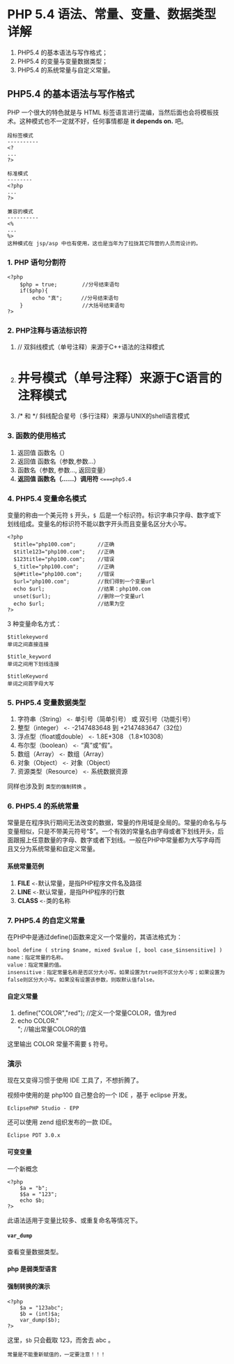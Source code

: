 # PHP 5.4 语法、常量、变量、数据类型详解

 1. PHP5.4 的基本语法与写作格式；
 2. PHP5.4 的变量与变量数据类型；
 3. PHP5.4 的系统常量与自定义常量。

## PHP5.4 的基本语法与写作格式
PHP 一个很大的特色就是与 HTML 标签语言进行混编，当然后面也会将模板技术。这种模式也不一定就不好，任何事情都是 **it depends on.** 吧。

    段标签模式
    ----------
    <?
    ...
    ?>

    标准模式
    --------
    <?php
    ...
    ?>

    兼容的模式
    ----------
    <%
    ...
    %>
    这种模式在 jsp/asp 中也有使用，这也是当年为了拉拢其它阵营的人员而设计的。

### 1. PHP 语句分割符

    <?php            
        $php = true;        //分号结束语句
        if($php){
            echo "真";      //分号结束语句
        }                   //大括号结束语句
    ?>

### 2. PHP注释与语法标识符 

 1. // 双斜线模式（单号注释）来源于C++语法的注释模式
 2. # 井号模式（单号注释）来源于C语言的注释模式
 3. /* 和 */ 斜线配合星号（多行注释）来源与UNIX的shell语言模式

### 3. 函数的使用格式

 1. 返回值  函数名（）
 2. 返回值  函数名（参数,参数…）
 3. 函数名（参数, 参数…, 返回变量）
 4. **返回值  函数名（……）调用符**      `<===php5.4`

### 4. PHP5.4 变量命名模式
变量的称由一个美元符 `$` 开头，`$ `后是一个标识符。标识字串只字母、数字或下划线组成。变量名的标识符不能以数字开头而且变量名区分大小写。

    <?php            
      $title="php100.com";       //正确
      $title123="php100.com";    //正确
      $123title="php100.com";    //错误
      $_title="php100.com";      //正确
      $@#title="php100.com";     //错误
      $url="php100.com";         //我们得到一个变量url
      echo $url;                 //结果：php100.com
      unset($url);               //删除一个变量url
      echo $url;                 //结果为空
    ?>

3 种变量命名方式：

    $titlekeyword
    单词之间直接连接

    $title_keyword  
    单词之间用下划线连接

    $titleKeyword   
    单词之间首字母大写 

### 5. PHP5.4 变量数据类型

 1. 字符串（String）        `<-` 单引号（简单引号） 或 双引号（功能引号）
 2. 整型（integer）         `<-` -2147483648 到 +2147483647（32位）
 3. 浮点型（float或double） `<-` 1.8E+308    （1.8×10308）
 4. 布尔型（boolean）       `<-` “真”或“假”。
 5. 数组（Array）           `<-` 数组（Array）
 6. 对象（Object）          `<-` 对象（Object）
 7. 资源类型（Resource）    `<-` 系统数据资源

同样也涉及到 `类型的强制转换` 。

### 6. PHP5.4 的系统常量
常量是在程序执行期间无法改变的数据，常量的作用域是全局的。常量的命名与与变量相似，只是不带美元符号“$”。一个有效的常量名由字母或者下划线开头，后面跟报上任意数量的字母、数字或者下划线。一般在PHP中常量都为大写字母而且又分为系统常量和自定义常量。

#### 系统常量范例

 1. __FILE__          `<-`默认常量，是指PHP程序文件名及路径
 2. __LINE__          `<-`默认常量，是指PHP程序的行数
 3. __CLASS__         `<-`类的名称

### 7. PHP5.4 的自定义常量
在PHP中是通过define()函数来定义一个常量的，其语法格式为：

    bool define ( string $name, mixed $value [, bool case_$insensitive] )
    name：指定常量的名称。
    value：指定常量的值。
    insensitive：指定常量名称是否区分大小写。如果设置为true则不区分大小写；如果设置为false则区分大小写。如果没有设置该参数，则取默认值false。

#### 自定义常量

 1.   define("COLOR","red"); //定义一个常量COLOR，值为red
 2.   echo COLOR."<br>";     //输出常量COLOR的值

这里输出 COLOR 常量不需要 `$` 符号。

### 演示
现在又变得习惯于使用 IDE 工具了，不想折腾了。

视频中使用的是 php100 自己整合的一个 IDE ，基于 eclipse 开发。

    EclipsePHP Studio - EPP

还可以使用 zend 组织发布的一款 IDE。

    Eclipse PDT 3.0.x

#### 可变变量
一个新概念

    <?php
        $a = "b";
        $$a = "123";
        echo $b;
    ?>

此语法适用于变量比较多、或重复命名等情况下。

#### `var_dump`
查看变量数据类型。

#### php 是弱类型语言

#### 强制转换的演示

    <?php
        $a = "123abc";
        $b = (int)$a;
        var_dump($b);
    ?>

这里，`$b` 只会截取 123，而舍去 abc 。

    
    常量是不能重新赋值的，一定要注意！！！
